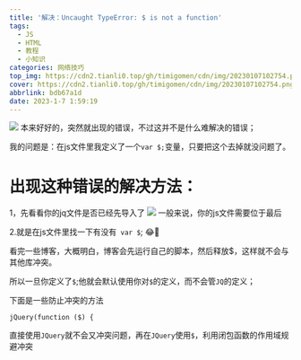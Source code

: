 ```yaml
---
title: '解决：Uncaught TypeError: $ is not a function'
tags:
  - JS
  - HTML
  - 教程
  - 小知识
categories: 网络技巧
top_img: https://cdn2.tianli0.top/gh/timigomen/cdn/img/20230107102754.png
cover: https://cdn2.tianli0.top/gh/timigomen/cdn/img/20230107102754.png
abbrlink: bdb67a1d
date: 2023-1-7 1:59:19
---
```

![](https://cdn2.tianli0.top/gh/timigomen/cdn/img/20220801135927.png)
本来好好的，突然就出现的错误，不过这并不是什么难解决的错误；

我的问题是：在js文件里我定义了一个```var $;```变量，只要把这个去掉就没问题了。

# 出现这种错误的解决方法：
1，先看看你的jq文件是否已经先导入了
![](https://cdn2.tianli0.top/gh/timigomen/cdn/img/20230107102927.png)
一般来说，你的js文件需要位于最后

2.就是在js文件里找一下有没有``` var $```; 😂🤣

看完一些博客，大概明白，博客会先运行自己的脚本，然后释放$，这样就不会与其他库冲突。

所以一旦你定义了```$```;他就会默认使用你对```$```的定义，而不会管```JQ```的定义；

下面是一些防止冲突的方法
```JS
jQuery(function ($) {
```
直接使用```JQuery```就不会又冲突问题，再在```JQuery```使用```$```，利用闭包函数的作用域规避冲突